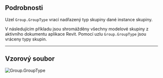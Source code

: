 ## Podrobnosti
Uzel `Group.GroupType` vrací nadřazený typ skupiny dané instance skupiny.

V následujícím příkladu jsou shromážděny všechny modelové skupiny z aktivního dokumentu aplikace Revit. Pomocí uzlu `Group.GroupType` jsou vráceny typy skupin.

___
## Vzorový soubor

![Group.GroupType](./Revit.Elements.Group.GroupType_img.jpg)
